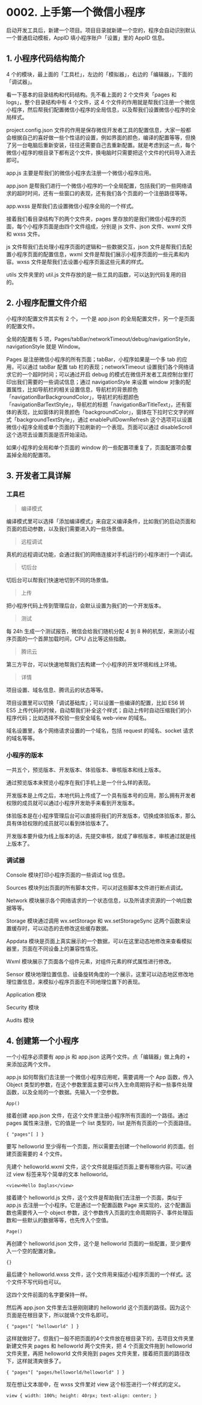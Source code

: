 # 0002. 上手第一个微信小程序
启动开发工具后，新建一个项目。项目目录就新建一个空的，程序会自动识别默认一个普通启动模板，AppID 填小程序账户「设置」里的 AppID 信息。

## 1. 小程序代码结构简介
4 个的模块，最上面的「工具栏」，左边的「模拟器」，右边的「编辑器」，下面的「调试器」。

看一下基本的目录结构和代码结构。先不看上面的 2 个文件夹「pages 和 logs」，整个目录结构中有 4 个文件，这 4 个文件的作用就是帮我们注册一个微信小程序，然后帮我们配置微信小程序的全局信息，以及帮我们设置微信小程序的全局样式。

project.config.json 文件的作用是保存微信开发者工具的配置信息，大家一般都会根据自己的喜好做一些个性话的设置，例如界面的颜色，编译的配置等等，但换了另一台电脑后重新安装，往往还需要自己去重新配置。就是考虑到这一点，每个微信小程序的根目录下都有这个文件，换电脑时只需要把这个文件的代码导入进去即可。

app.js 主要是帮我们的微信小程序去注册一个微信小程序应用。

app.json 是帮我们进行一个微信小程序的一个全局配置，包括我们的一些网络请求的超时时间，还有一些窗口的表现，还有我们各个页面的一个注册路径等等。

app.wxss 是帮我们去设置微信小程序全局的一个样式。

接着我们看目录结构下的两个文件夹，pages 里存放的是我们微信小程序的页面，每个小程序页面是由四个文件组成，分别是 js 文件、json 文件、wxml 文件和 wxss 文件。

js 文件帮我们去处理小程序页面的逻辑和一些数据交互，json 文件是帮我们去配置小程序页面的配置信息，wxml 文件是帮我们展示小程序页面的一些元素和内容。wxss 文件是帮我们去设置小程序页面这些元素的样式。

utils 文件夹里的 util.js 文件存放的是一些工具的函数，可以达到代码复用的目的。

## 2. 小程序配置文件介绍
小程序的配置文件其实有 2 个，一个是 app.json 的全局配置文件，另一个是页面的配置文件。

全局的配置有 5 项，Pages/tabBar/networkTimeout/debug/navigationStyle，navigationStyle 就是 Window。

Pages 是注册微信小程序的所有页面；tabBar，小程序如果是一个多 tab 的应用，可以通过 tabBar 配置 tab 栏的表现；networkTimeout 设置我们各个网络请求它的一个超时时间；可以通过开启 debug 的模式在微信开发者工具控制台里打印出我们需要的一些调试信息；通过 navigationStyle 来设置 window 对象的配置属性，比如导航栏的相关设置信息，导航栏的背景颜色「navigationBarBackgroundColor」，导航栏的标题颜色「navigationBarTextStyle」，导航栏的标题「navigationBarTitleText」，还有窗体的表现，比如窗体的背景颜色「backgroundColor」，窗体在下拉时它文字的样式「backgroundTextStyle」，通过 enablePullDownRefresh 这个选项可以设置微信小程序全局或单个页面的下拉刷新的一个表现。页面可以通过 disableScroll 这个选项去设置页面是否开始滚动。

如果小程序的全局和单个页面的 window 的一些配置项重复了，页面配置项会覆盖掉全局的配置项。

## 3. 开发者工具详解
### 工具栏
> 编译模式

编译模式里可以选择「添加编译模式」来自定义编译条件，比如我们的启动页面和页面的启动参数，以及我们需要进入的一些场景值。

> 远程调试

真机的远程调试功能，会通过我们的网络连接对手机运行的小程序进行一个调试。

> 切后台

切后台可以帮我们快速地切到不同的场景值。

> 上传

把小程序代码上传到管理后台，会默认设置为我们的一个开发版本。

> 测试

每 24h 生成一个测试报告，微信会给我们随机分配 4 到 8 种的机型，来测试小程序页面的一个首屏加载时间，CPU 占比等这些指数。

> 腾讯云

第三方平台，可以快速地帮我们去构建一个小程序的开发环境和线上环境。

> 详情

项目设置、域名信息、腾讯云的状态等等。

项目设置里可以切换「调试基础库」；可以设置一些编译的配置，比如 ES6 转 ES5 上传代码的时候，自动帮我们补全这个样式；自动上传时自动压缩我们的小程序代码；比如选择不校验一些安全域名 web-view 的域名。

域名设置里，各个网络请求设置的一个域名，包括 request 的域名、socket 请求的域名等等。

### 小程序的版本
一共五个，预览版本、开发版本、体验版本、审核版本和线上版本。

通过预览版本来预览小程序在我们手机上是一个什么样的表现。

开发版本是上传之后，本地代码上传成了一个具有版本号的应用，那么拥有开发者权限的成员就可以通过小程序开发助手来看到开发版本。

体验版本是在小程序管理后台可以直接将我们的开发版本，切换成体验版本，那么具有体验权限的成员就可以看到体验版本了。

开发版本要升级为线上版本的话，先提交审核，就成了审核版本，审核通过就是线上版本了。

### 调试器
Console 模块打印小程序页面的一些调试 log 信息。

Sources 模块列出页面的所有脚本文件，可以对这些脚本文件进行断点调试。

Network 模块展示各个网络请求的一个状态信息，以及所请求资源的一个响应数据等等。

Storage 模块通过调用 wx.setStorage 和 wx.setStorageSync 这两个函数来设置缓存时，可以动态的去修改这些缓存数据。

Appdata 模块是页面上真实展示的一个数据，可以在这里动态地修改来查看模拟器里，页面在不同设备上的兼容性情况。

Wxml 模块展示了页面各个组件元素，对组件元素的样式属性进行修改。

Sensor 模块地理位置信息、设备旋转角度的一个展示，这里可以动态地区修改地理位置信息，来模拟小程序页面在不同地理位置下的表现。

Application 模块

Security 模块

Audits 模块

## 4. 创建第一个小程序
 一个小程序必须要有 app.js 和 app.json 这两个文件。点「编辑器」做上角的 + 来添加这两个文件。

app.js 如何帮我们去注册一个微信小程序应用呢，需要调用一个 App 函数，传入 Object 类型的参数，在这个参数里面主要可以传入生命周期钩子和一些事件处理函数，以及全局的一个数据。先输入一个空参数。

`App()`

接着创建 app.json 文件，在这个文件里注册小程序所有页面的一个路径。通过 pages 属性来注册，它的值是一个 list 类型的，list 是所有页面的一个页面路径。

`{
	"pages"[
	]
}`

要写 helloworld 至少得有一个页面，所以需要去创建一个helloworld 的页面。创建页面需要的 4 个文件。

先建个 helloworld.wxml 文件，这个文件就是描述页面上要有哪些内容。可以通过 view 标签来写个简单的文本 helloworld。

`<view>Hello Daglas</view>`

接着建个 helloworld.js 文件，这个文件是帮助我们去注册一个页面，类似于 app.js 去注册一个小程序。它是通过一个配置函数 Page 来实现的，这个配置函数也需要传入一个 object 参数，这个参数传入页面的生命周期钩子、事件处理函数和一些默认的数据等等，也先传入个空值。

`Page()`

再创建个 helloworld.json 文件，这个是 helloworld 页面的一些配置，至少要传入一个空的配置对象。

`{}`

最后建个 helloworld.wxss 文件，这个文件用来描述小程序页面的一个样式。这个文件不写代码也可以。

这四个文件前面的名字要保持一样。

然后再 app.json 文件里去注册刚刚建的 helloworld 这个页面的路径。因为这个页面是在根目录下，所以就填个文件名即可。

`{
	"pages"[
	"helloworld"
	]
}`

这样就做好了。但我们一般不把页面的4个文件放在根目录下的，去项目文件夹里新建文件夹 pages 和 helloworld 两个文件夹，把 4 个页面文件拖到 helloworld 文件夹里，再把 helloworld 文件夹拖到 pages 文件夹里，接着把页面的路径改下，这样就清爽很多了。

`{
	"pages"[
	"pages/helloworld/helloworld"
	]
}`

现在想让文本居中，在 wxss 文件里对 view 这个标签进行一个样式的定义。

`view {
	width: 100%;
	height: 40rpx;
	text-align: center;
}`


